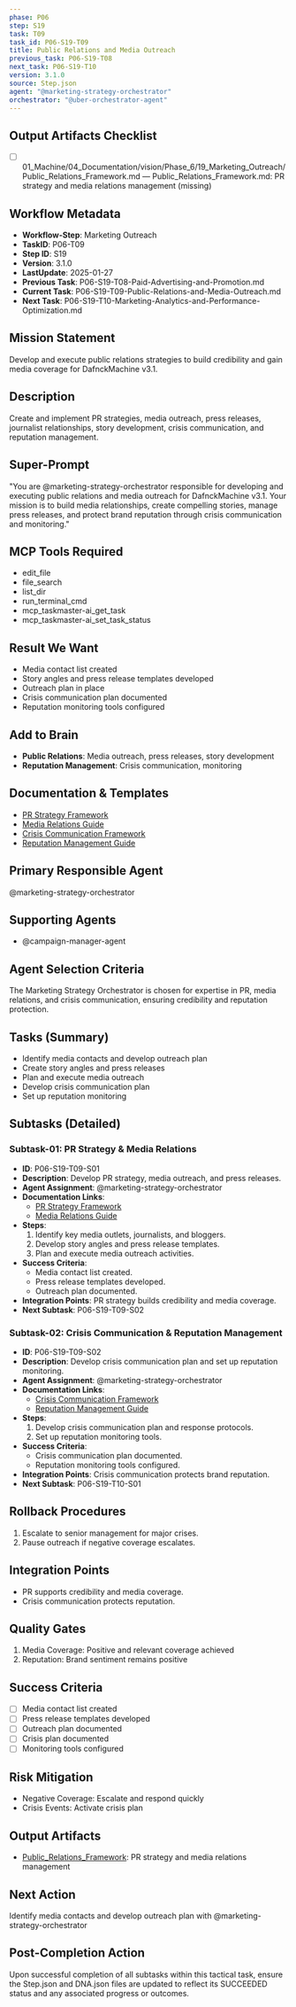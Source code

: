 ```yaml
---
phase: P06
step: S19
task: T09
task_id: P06-S19-T09
title: Public Relations and Media Outreach
previous_task: P06-S19-T08
next_task: P06-S19-T10
version: 3.1.0
source: Step.json
agent: "@marketing-strategy-orchestrator"
orchestrator: "@uber-orchestrator-agent"
---
```

## Output Artifacts Checklist
- [ ] 01_Machine/04_Documentation/vision/Phase_6/19_Marketing_Outreach/Public_Relations_Framework.md — Public_Relations_Framework.md: PR strategy and media relations management (missing)

## Workflow Metadata
- **Workflow-Step**: Marketing Outreach
- **TaskID**: P06-T09
- **Step ID**: S19
- **Version**: 3.1.0
- **LastUpdate**: 2025-01-27
- **Previous Task**: P06-S19-T08-Paid-Advertising-and-Promotion.md
- **Current Task**: P06-S19-T09-Public-Relations-and-Media-Outreach.md
- **Next Task**: P06-S19-T10-Marketing-Analytics-and-Performance-Optimization.md

## Mission Statement
Develop and execute public relations strategies to build credibility and gain media coverage for DafnckMachine v3.1.

## Description
Create and implement PR strategies, media outreach, press releases, journalist relationships, story development, crisis communication, and reputation management.

## Super-Prompt
"You are @marketing-strategy-orchestrator responsible for developing and executing public relations and media outreach for DafnckMachine v3.1. Your mission is to build media relationships, create compelling stories, manage press releases, and protect brand reputation through crisis communication and monitoring."

## MCP Tools Required
- edit_file
- file_search
- list_dir
- run_terminal_cmd
- mcp_taskmaster-ai_get_task
- mcp_taskmaster-ai_set_task_status

## Result We Want
- Media contact list created
- Story angles and press release templates developed
- Outreach plan in place
- Crisis communication plan documented
- Reputation monitoring tools configured

## Add to Brain
- **Public Relations**: Media outreach, press releases, story development
- **Reputation Management**: Crisis communication, monitoring

## Documentation & Templates
- [PR Strategy Framework](mdc:01_Machine/04_Documentation/vision/Phase_6/19_Marketing_Outreach/A/PR_Strategy_Framework.md)
- [Media Relations Guide](mdc:01_Machine/04_Documentation/vision/Phase_6/19_Marketing_Outreach/A/Media_Relations_Guide.json)
- [Crisis Communication Framework](mdc:01_Machine/04_Documentation/vision/Phase_6/19_Marketing_Outreach/A/Crisis_Communication_Framework.md)
- [Reputation Management Guide](mdc:01_Machine/04_Documentation/vision/Phase_6/19_Marketing_Outreach/A/Reputation_Management_Guide.json)

## Primary Responsible Agent
@marketing-strategy-orchestrator

## Supporting Agents
- @campaign-manager-agent

## Agent Selection Criteria
The Marketing Strategy Orchestrator is chosen for expertise in PR, media relations, and crisis communication, ensuring credibility and reputation protection.

## Tasks (Summary)
- Identify media contacts and develop outreach plan
- Create story angles and press releases
- Plan and execute media outreach
- Develop crisis communication plan
- Set up reputation monitoring

## Subtasks (Detailed)
### Subtask-01: PR Strategy & Media Relations
- **ID**: P06-S19-T09-S01
- **Description**: Develop PR strategy, media outreach, and press releases.
- **Agent Assignment**: @marketing-strategy-orchestrator
- **Documentation Links**:
  - [PR Strategy Framework](mdc:01_Machine/04_Documentation/vision/Phase_6/19_Marketing_Outreach/A/PR_Strategy_Framework.md)
  - [Media Relations Guide](mdc:01_Machine/04_Documentation/vision/Phase_6/19_Marketing_Outreach/A/Media_Relations_Guide.json)
- **Steps**:
    1. Identify key media outlets, journalists, and bloggers.
    2. Develop story angles and press release templates.
    3. Plan and execute media outreach activities.
- **Success Criteria**:
    - Media contact list created.
    - Press release templates developed.
    - Outreach plan documented.
- **Integration Points**: PR strategy builds credibility and media coverage.
- **Next Subtask**: P06-S19-T09-S02

### Subtask-02: Crisis Communication & Reputation Management
- **ID**: P06-S19-T09-S02
- **Description**: Develop crisis communication plan and set up reputation monitoring.
- **Agent Assignment**: @marketing-strategy-orchestrator
- **Documentation Links**:
  - [Crisis Communication Framework](mdc:01_Machine/04_Documentation/vision/Phase_6/19_Marketing_Outreach/A/Crisis_Communication_Framework.md)
  - [Reputation Management Guide](mdc:01_Machine/04_Documentation/vision/Phase_6/19_Marketing_Outreach/A/Reputation_Management_Guide.json)
- **Steps**:
    1. Develop crisis communication plan and response protocols.
    2. Set up reputation monitoring tools.
- **Success Criteria**:
    - Crisis communication plan documented.
    - Reputation monitoring tools configured.
- **Integration Points**: Crisis communication protects brand reputation.
- **Next Subtask**: P06-S19-T10-S01

## Rollback Procedures
1. Escalate to senior management for major crises.
2. Pause outreach if negative coverage escalates.

## Integration Points
- PR supports credibility and media coverage.
- Crisis communication protects reputation.

## Quality Gates
1. Media Coverage: Positive and relevant coverage achieved
2. Reputation: Brand sentiment remains positive

## Success Criteria
- [ ] Media contact list created
- [ ] Press release templates developed
- [ ] Outreach plan documented
- [ ] Crisis plan documented
- [ ] Monitoring tools configured

## Risk Mitigation
- Negative Coverage: Escalate and respond quickly
- Crisis Events: Activate crisis plan

## Output Artifacts
- [Public_Relations_Framework](mdc:01_Machine/04_Documentation/vision/Phase_6/19_Marketing_Outreach/Public_Relations_Framework.md): PR strategy and media relations management

## Next Action
Identify media contacts and develop outreach plan with @marketing-strategy-orchestrator

## Post-Completion Action
Upon successful completion of all subtasks within this tactical task, ensure the Step.json and DNA.json files are updated to reflect its SUCCEEDED status and any associated progress or outcomes. 